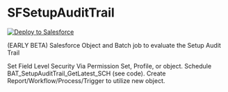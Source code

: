 # SFSetupAuditTrail
<a href="https://githubsfdeploy.herokuapp.com?owner=MWCamp&repo=SFSetupAuditTrail">
  <img alt="Deploy to Salesforce"
       src="https://raw.githubusercontent.com/afawcett/githubsfdeploy/master/src/main/webapp/resources/img/deploy.png">
</a>


(EARLY BETA) Salesforce Object and Batch job to evaluate the Setup Audit Trail

Set Field Level Security Via Permission Set, Profile, or object.
Schedule BAT_SetupAuditTrail_GetLatest_SCH (see code).
Create Report/Workflow/Process/Trigger to utilize new object.
